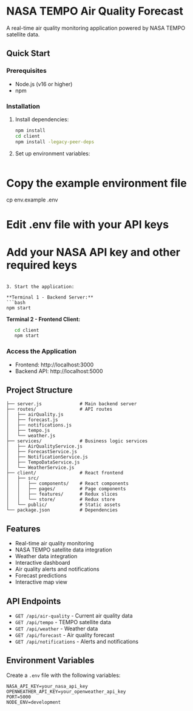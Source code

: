 # NASA TEMPO Air Quality Forecast

A real-time air quality monitoring application powered by NASA TEMPO satellite data.

## Quick Start

### Prerequisites
- Node.js (v16 or higher)
- npm

### Installation

1. Install dependencies:
   ```bash
   npm install
   cd client
   npm install -legacy-peer-deps
   ```

2. Set up environment variables:
   ```bash
# Copy the example environment file
   cp env.example .env

# Edit .env file with your API keys
# Add your NASA API key and other required keys
   ```

3. Start the application:

**Terminal 1 - Backend Server:**
   ```bash
npm start
```
   
**Terminal 2 - Frontend Client:**
```bash
   cd client
   npm start
   ```

### Access the Application
   - Frontend: http://localhost:3000
   - Backend API: http://localhost:5000

## Project Structure

```
├── server.js              # Main backend server
├── routes/                # API routes
│   ├── airQuality.js
│   ├── forecast.js
│   ├── notifications.js
│   ├── tempo.js
│   └── weather.js
├── services/              # Business logic services
│   ├── AirQualityService.js
│   ├── ForecastService.js
│   ├── NotificationService.js
│   ├── TempoDataService.js
│   └── WeatherService.js
├── client/                # React frontend
│   ├── src/
│   │   ├── components/    # React components
│   │   ├── pages/         # Page components
│   │   ├── features/      # Redux slices
│   │   └── store/         # Redux store
│   └── public/            # Static assets
└── package.json           # Dependencies
```

## Features

- Real-time air quality monitoring
- NASA TEMPO satellite data integration
- Weather data integration
- Interactive dashboard
- Air quality alerts and notifications
- Forecast predictions
- Interactive map view

## API Endpoints

- `GET /api/air-quality` - Current air quality data
- `GET /api/tempo` - TEMPO satellite data
- `GET /api/weather` - Weather data
- `GET /api/forecast` - Air quality forecast
- `GET /api/notifications` - Alerts and notifications

## Environment Variables

Create a `.env` file with the following variables:
```
NASA_API_KEY=your_nasa_api_key
OPENWEATHER_API_KEY=your_openweather_api_key
PORT=5000
NODE_ENV=development
```
